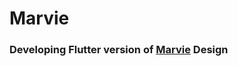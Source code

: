 # Marvie

### Developing Flutter version of [Marvie](https://www.uistore.design/items/marvie-ios-ui-kit-for-sketch-and-figma/) Design
